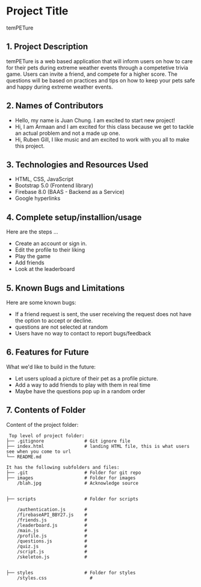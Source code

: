 # Project Title
temPETure

## 1. Project Description
temPETure is a web based application that will inform users on how to care for their pets during extreme weather events through a competetive trivia game. Users can invite a friend, and compete for a higher score. The questions will be based on practices and tips on how to keep your pets safe and happy during extreme weather events. 

## 2. Names of Contributors
* Hello, my name is Juan Chung. I am excited to start new project!
* Hi, I am Armaan and I am excited for this class because we get to tackle an actual problem and not a made up one.
* Hi, Ruben Gill, I like music and am excited to work with you all to make this project. 
	
## 3. Technologies and Resources Used
* HTML, CSS, JavaScript
* Bootstrap 5.0 (Frontend library)
* Firebase 8.0 (BAAS - Backend as a Service)
* Google hyperlinks

## 4. Complete setup/installion/usage
Here are the steps ...
* Create an account or sign in. 
* Edit the profile to their liking
* Play the game
* Add friends
* Look at the leaderboard 

## 5. Known Bugs and Limitations
Here are some known bugs:
* If a friend request is sent, the user receiving the request does not have the option to accept or decline. 
* questions are not selected at random
* Users have no way to contact to report bugs/feedback

## 6. Features for Future
What we'd like to build in the future:
* Let users upload a picture of their pet as a profile picture. 
* Add a way to add friends to play with them in real time
* Maybe have the questions pop up in a random order
	
## 7. Contents of Folder
Content of the project folder:

```
 Top level of project folder: 
├── .gitignore               # Git ignore file
├── index.html               # landing HTML file, this is what users see when you come to url
└── README.md

It has the following subfolders and files:
├── .git                     # Folder for git repo
├── images                   # Folder for images
    /blah.jpg                # Acknowledge source


├── scripts                  # Folder for scripts

    /authentication.js       #
    /firebaseAPI_BBY27.js    #
    /friends.js              #
    /leaderboard.js          #
    /main.js                 #
    /profile.js              #
    /questions.js            #
    /quiz.js                 #
    /script.js               #
    /skeleton.js             #


├── styles                   # Folder for styles
    /styles.css                # 



```


